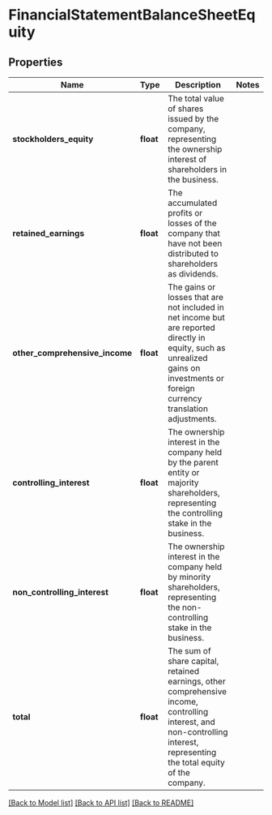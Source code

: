 # FinancialStatementBalanceSheetEquity

## Properties
Name | Type | Description | Notes
------------ | ------------- | ------------- | -------------
**stockholders_equity** | **float** | The total value of shares issued by the company, representing the ownership interest of shareholders in the business. | 
**retained_earnings** | **float** | The accumulated profits or losses of the company that have not been distributed to shareholders as dividends. | 
**other_comprehensive_income** | **float** | The gains or losses that are not included in net income but are reported directly in equity, such as unrealized gains on investments or foreign currency translation adjustments. | 
**controlling_interest** | **float** | The ownership interest in the company held by the parent entity or majority shareholders, representing the controlling stake in the business. | 
**non_controlling_interest** | **float** | The ownership interest in the company held by minority shareholders, representing the non-controlling stake in the business. | 
**total** | **float** | The sum of share capital, retained earnings, other comprehensive income, controlling interest, and non-controlling interest, representing the total equity of the company. | 

[[Back to Model list]](../../README.md#documentation-for-models) [[Back to API list]](../../README.md#documentation-for-api-endpoints) [[Back to README]](../../README.md)

